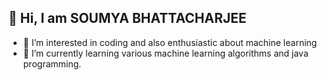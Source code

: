 ## 👋 Hi, I am SOUMYA BHATTACHARJEE

- 👀 I’m interested in coding and also enthusiastic about machine learning
- 🌱 I’m currently learning various machine learning algorithms and java programming.



<!---
soumyavk/soumyavk is a ✨ special ✨ repository because its `README.md` (this file) appears on your GitHub profile.
You can click the Preview link to take a look at your changes.
--->
